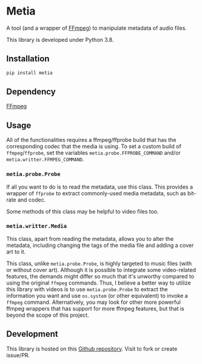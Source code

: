 # Metia
A tool (and a wrapper of [FFmpeg][ffmpeg_url]) to manipulate metadata of audio
files. 

This library is developed under Python 3.8.

## Installation

```bash
pip install metia
```

## Dependency
[FFmpeg][ffmpeg_url]

## Usage

All of the functionalities requires a ffmpeg/ffprobe build that has the
corresponding codec that the media is using. To set a custom build of
`ffmpeg`/`ffprobe`, set the variables `metia.probe.FFPROBE_COMMAND` and/or
`metia.writter.FFMPEG_COMMAND`.

### `metia.probe.Probe`
If all you want to do is to read the metadata, use this class. This provides a
wrapper of `ffprobe` to extract commonly-used media metadata, such as bit-rate
and codec.

Some methods of this class may be helpful to video files too.

### `metia.writter.Media`
This class, apart from reading the metadata, allows you to alter the metadata,
including changing the tags of the media file and adding a cover art to it.

This class, unlike `metia.probe.Probe`, is highly targeted to music files (with
or without cover art). Although it is possible to integrate some video-related
features, the demands might differ so much that it's unworthy compared to using
the original `ffmpeg` commands. Thus, I believe a better way to utilize this
library with videos is to use `metia.probe.Probe` to extract the information you
want and use `os.system` (or other equivalent) to invoke a `ffmpeg` command.
Alternatively, you may look for other more powerful ffmpeg wrappers that has
support for more ffmpeg features, but that is beyond the scope of this project.


## Development
This library is hosted on this [Github repository][repo_url]. Visit to
fork or create issue/PR.


[ffmpeg_url]: https://www.ffmpeg.org/
[repo_url]: https://github.com/Davidyz/metia
